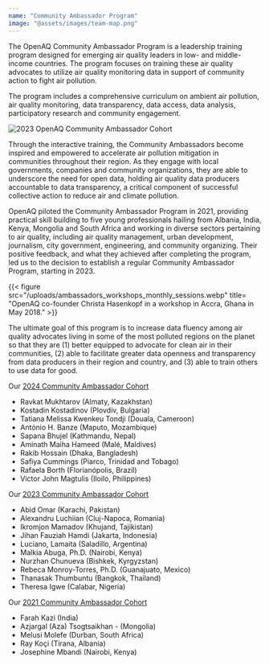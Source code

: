 ```yaml
---
name: "Community Ambassador Program"
image: "@assets/images/team-map.png"
---
```


The OpenAQ Community Ambassador Program is a leadership training program designed for emerging air quality leaders in low- and middle-income countries. The program focuses on training these air quality advocates to utilize air quality monitoring data in support of community action to fight air pollution.

The program includes a comprehensive curriculum on ambient air pollution, air quality monitoring, data transparency, data access, data analysis, participatory research and community engagement.

![2023 OpenAQ Community Ambassador Cohort](/uploads/team-map.png "2023 OpenAQ Community Ambassadors")

Through the interactive training, the Community Ambassadors become inspired and empowered to accelerate air pollution mitigation in communities throughout their region. As they engage with local governments, companies and community organizations, they are able to underscore the need for open data, holding air quality data producers accountable to data transparency, a critical component of successful collective action to reduce air and climate pollution.

OpenAQ piloted the Community Ambassador Program in 2021, providing practical skill building to five young professionals hailing from Albania, India, Kenya, Mongolia and South Africa and working in diverse sectors pertaining to air quality, including air quality management, urban development, journalism, city government, engineering, and community organizing. Their positive feedback, and what they achieved after completing the program, led us to the decision to establish a regular Community Ambassador Program, starting in 2023.

{{< figure src="/uploads/ambassadors_workshops_monthly_sessions.webp" title= "OpenAQ co-founder Christa Hasenkopf in a workshop in Accra, Ghana in May 2018." >}}

The ultimate goal of this program is to increase data fluency among air quality advocates living in some of the most polluted regions on the planet so that they are (1) better equipped to advocate for clean air in their communities, (2) able to facilitate greater data openness and transparency from data producers in their region and country, and (3) able to train others to use data for good.

O﻿ur [2024 Community Ambassador Cohort](https://openaq.medium.com/introducing-our-2024-openaq-community-ambassadors-fee4cb5f5f98)

- Ravkat Mukhtarov (Almaty, Kazakhstan)
- Kostadin Kostadinov (Plovdiv, Bulgaria)
- Tatiana Melissa Kwenkeu Tondji (Douala, Cameroon)
- António H. Banze (Maputo, Mozambique)
- Sapana Bhujel (Kathmandu, Nepal)
- Aminath Maiha Hameed (Malé, Maldives)
- Rakib Hossain (Dhaka, Bangladesh)
- Safiya Cummings (Piarco, Trinidad and Tobago)
- Rafaela Borth (Florianópolis, Brazil)
- Victor John Magtulis (Iloilo, Philippines)

O﻿ur [2023 Community Ambassador Cohort](https://openaq.medium.com/introducing-our-2023-openaq-community-ambassadors-b2014a38534e)

- Abid Omar (Karachi, Pakistan)
- Alexandru Luchiian (Cluj-Napoca, Romania)
- Ikromjon Mamadov (Khujand, Tajikistan)
- Jihan Fauziah Hamdi (Jakarta, Indonesia)
- Luciano, Lamaita (Saladillo, Argentina)
- Malkia Abuga, Ph.D. (Nairobi, Kenya)
- Nurzhan Chunueva (Bishkek, Kyrgyzstan)
- Rebeca Monroy-Torres, Ph.D. (Guanajuato, Mexico)
- Thanasak Thumbuntu (Bangkok, Thailand)
- Theresa Igwe (Calabar, Nigeria)

Our [2021 Community Ambassador Cohort](https://openaq.medium.com/announcing-the-inaugural-openaq-community-ambassador-cohort-9707a51380e3)

- Farah Kazi (India)
- Azjargal (Aza) Tsogtsaikhan - (Mongolia)
- Melusi Molefe (Durban, South Africa)
- Ray Koçi (Tirana, Albania)
- Josephine Mbandi (Nairobi, Kenya)
